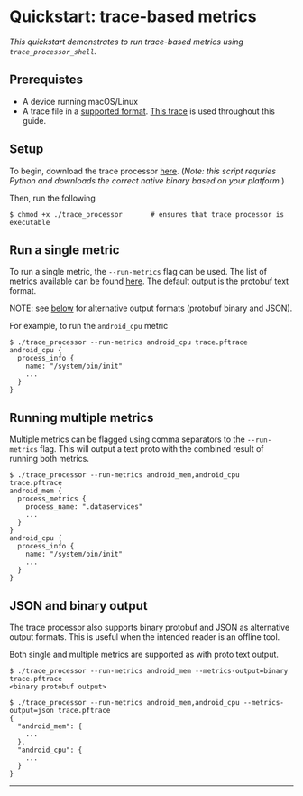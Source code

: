 # Quickstart: trace-based metrics

_This quickstart demonstrates to run trace-based metrics using `trace_processor_shell`._

## Prerequistes

- A device running macOS/Linux
- A trace file in a [supported format](). [This trace]() is used throughout this guide.

Setup
---------

To begin, download the trace processor [here](). (_Note: this script requries Python and downloads the correct native binary based on your platform._)

Then, run the following

```console
$ chmod +x ./trace_processor       # ensures that trace processor is executable
```

Run a single metric
---------

To run a single metric, the `--run-metrics` flag can be used. The list of metrics available can be found [here](/docs/TODO.md). The default output is the protobuf text format.

NOTE: see [below](/docs/TODO.md) for alternative output formats (protobuf binary and JSON).

For example, to run the `android_cpu` metric

```console
$ ./trace_processor --run-metrics android_cpu trace.pftrace
android_cpu {
  process_info {
    name: "/system/bin/init"
    ...
  }
}
```

Running multiple metrics
---------

Multiple metrics can be flagged using comma separators to the `--run-metrics` flag. This will output a text proto with the combined result of running both metrics.

```console
$ ./trace_processor --run-metrics android_mem,android_cpu trace.pftrace
android_mem {
  process_metrics {
    process_name: ".dataservices"
    ...
  }
}
android_cpu {
  process_info {
    name: "/system/bin/init"
    ...
  }
}
```

JSON and binary output
---------

The trace processor also supports binary protobuf and JSON as alternative output formats. This is useful when the intended reader is an offline tool.

Both single and multiple metrics are supported as with proto text output.

```console
$ ./trace_processor --run-metrics android_mem --metrics-output=binary trace.pftrace
<binary protobuf output>

$ ./trace_processor --run-metrics android_mem,android_cpu --metrics-output=json trace.pftrace
{
  "android_mem": {
    ...
  },
  "android_cpu": {
    ...
  }
}
```

---------
